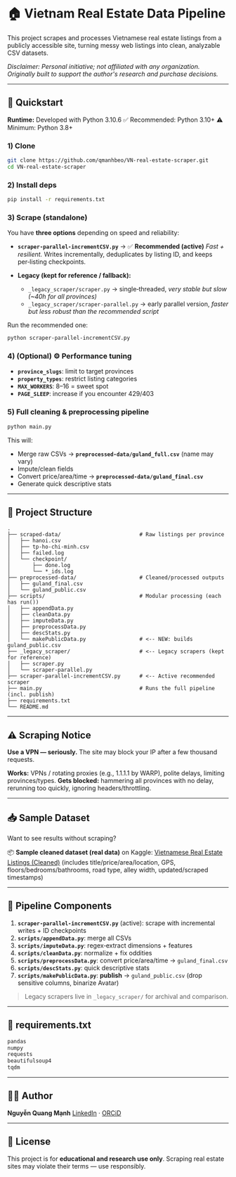 # 🏠 Vietnam Real Estate Data Pipeline

This project scrapes and processes Vietnamese real estate listings from a publicly accessible site, turning messy web listings into clean, analyzable CSV datasets.

*Disclaimer: Personal initiative; not affiliated with any organization. Originally built to support the author's research and purchase decisions.*

---

## 🚀 Quickstart

**Runtime:** Developed with Python 3.10.6
✅ Recommended: Python 3.10+
⚠️ Minimum: Python 3.8+

### 1) Clone

```bash
git clone https://github.com/qmanhbeo/VN-real-estate-scraper.git
cd VN-real-estate-scraper
```

### 2) Install deps

```bash
pip install -r requirements.txt
```

### 3) Scrape (standalone)

You have **three options** depending on speed and reliability:

* **`scraper-parallel-incrementCSV.py`** → ✅ **Recommended (active)**
  *Fast + resilient.* Writes incrementally, deduplicates by listing ID, and keeps per‑listing checkpoints.

* **Legacy (kept for reference / fallback):**

  * `_legacy_scraper/scraper.py` → single‑threaded, *very stable but slow (\~40h for all provinces)*
  * `_legacy_scraper/scraper-parallel.py` → early parallel version, *faster but less robust than the recommended script*

Run the recommended one:

```bash
python scraper-parallel-incrementCSV.py
```

### 4) (Optional) ⚙️ Performance tuning

* **`province_slugs`**: limit to target provinces
* **`property_types`**: restrict listing categories
* **`MAX_WORKERS`**: 8–16 = sweet spot
* **`PAGE_SLEEP`**: increase if you encounter 429/403

### 5) Full cleaning & preprocessing pipeline

```bash
python main.py
```

This will:

* Merge raw CSVs → **`preprocessed-data/guland_full.csv`** (name may vary)
* Impute/clean fields
* Convert price/area/time → **`preprocessed-data/guland_final.csv`**
* Generate quick descriptive stats

---

## 📁 Project Structure

```
.
├── scraped-data/                         # Raw listings per province
│   ├── hanoi.csv
│   ├── tp-ho-chi-minh.csv
│   ├── failed.log
│   └── checkpoint/
│       ├── done.log
│       └── *_ids.log
├── preprocessed-data/                    # Cleaned/processed outputs
│   ├── guland_final.csv
│   └── guland_public.csv
├── scripts/                              # Modular processing (each has run())
│   ├── appendData.py
│   ├── cleanData.py
│   ├── imputeData.py
│   ├── preprocessData.py
│   ├── descStats.py
│   └── makePublicData.py                 # <-- NEW: builds guland_public.csv
├── _legacy_scraper/                      # <-- Legacy scrapers (kept for reference)
│   ├── scraper.py
│   └── scraper-parallel.py
├── scraper-parallel-incrementCSV.py      # <-- Active recommended scraper
├── main.py                               # Runs the full pipeline (incl. publish)
├── requirements.txt
└── README.md
```

---

## ⚠️ Scraping Notice

**Use a VPN — seriously.** The site may block your IP after a few thousand requests.

**Works:** VPNs / rotating proxies (e.g., 1.1.1.1 by WARP), polite delays, limiting provinces/types.
**Gets blocked:** hammering all provinces with no delay, rerunning too quickly, ignoring headers/throttling.

---

## 📥 Sample Dataset

Want to see results without scraping?

📦 **Sample cleaned dataset (real data)** on Kaggle:
[Vietnamese Real Estate Listings (Cleaned)](https://www.kaggle.com/datasets/qmanhbeo/vietnamese-real-estate-listings-may-2024)
(includes title/price/area/location, GPS, floors/bedrooms/bathrooms, road type, alley width, updated/scraped timestamps)

---

## 🧠 Pipeline Components

1. **`scraper-parallel-incrementCSV.py`** (active): scrape with incremental writes + ID checkpoints
2. **`scripts/appendData.py`**: merge all CSVs
3. **`scripts/imputeData.py`**: regex‑extract dimensions + features
4. **`scripts/cleanData.py`**: normalize + fix oddities
5. **`scripts/preprocessData.py`**: convert price/area/time → `guland_final.csv`
6. **`scripts/descStats.py`**: quick descriptive stats
7. **`scripts/makePublicData.py`**: **publish** → `guland_public.csv` (drop sensitive columns, binarize Avatar)

> Legacy scrapers live in `_legacy_scraper/` for archival and comparison.

---

## 📆 requirements.txt

```txt
pandas
numpy
requests
beautifulsoup4
tqdm
```

---

## 🧑‍💼 Author

**Nguyễn Quang Mạnh**
[LinkedIn](https://www.linkedin.com/in/qmanhbeo/) · [ORCiD](https://orcid.org/0009-0009-0295-1508)

---

## 📄 License

This project is for **educational and research use only**.
Scraping real estate sites may violate their terms — use responsibly.
